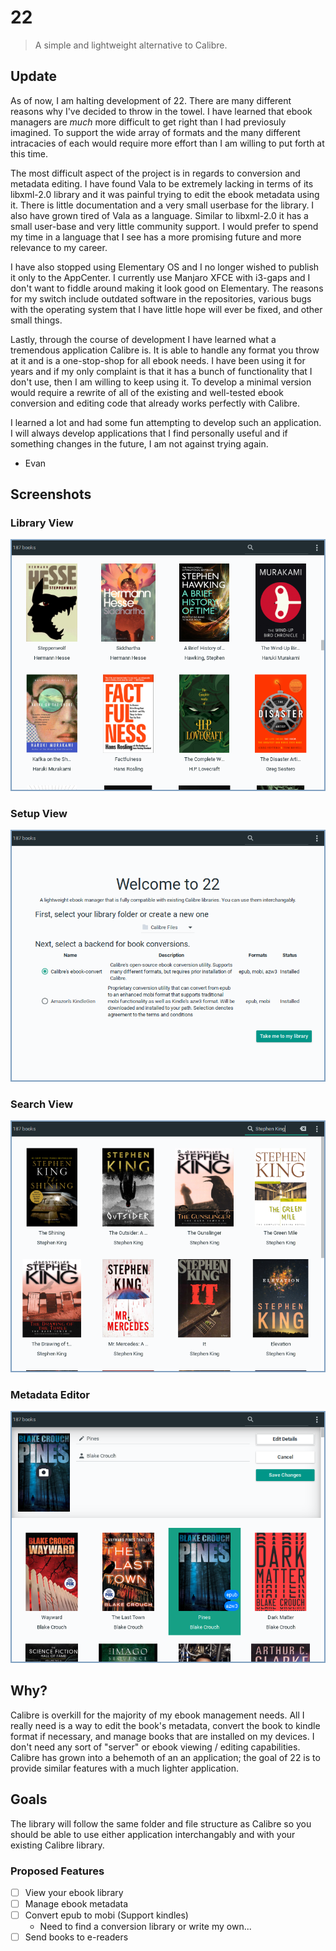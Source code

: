 # 22

> A simple and lightweight alternative to Calibre.

## Update

As of now, I am halting development of 22. There are many different reasons why I've decided to throw in the towel. I have learned that ebook managers are *much* more difficult to get right than I had previosuly imagined. To support the wide array of formats and the many different intracacies of each would require more effort than I am willing to put forth at this time.

The most difficult aspect of the project is in regards to conversion and metadata editing. I have found Vala to be extremely lacking in terms of its libxml-2.0 library and it was painful trying to edit the ebook metadata using it. There is little documentation and a very small userbase for the library. I also have grown tired of Vala as a language. Similar to libxml-2.0 it has a small user-base and very little community support. I would prefer to spend my time in a language that I see has a more promising future and more relevance to my career. 

I have also stopped using Elementary OS and I no longer wished to publish it only to the AppCenter. I currently use Manjaro XFCE with i3-gaps and I don't want to fiddle around making it look good on Elementary. The reasons for my switch include outdated software in the repositories, various bugs with the operating system that I have little hope will ever be fixed, and other small things.

Lastly, through the course of development I have learned what a tremendous application Calibre is. It is able to handle any format you throw at it and is a one-stop-shop for all ebook needs. I have been using it for years and if my only complaint is that it has a bunch of functionality that I don't use, then I am willing to keep using it. To develop a minimal version would require a rewrite of all of the existing and well-tested ebook conversion and editing code that already works perfectly with Calibre.

I learned a lot and had some fun attempting to develop such an application. I will always develop applications that I find personally useful and if something changes in the future, I am not against trying again.

- Evan

## Screenshots

### Library View
![library view](https://raw.githubusercontent.com/evan-buss/22/master/screenshots/library_view.png)

### Setup View
![setup view](https://raw.githubusercontent.com/evan-buss/22/master/screenshots/setup.png)

### Search View
![search view](https://raw.githubusercontent.com/evan-buss/22/master/screenshots/search_view.png)

### Metadata Editor
![metadata editor](https://raw.githubusercontent.com/evan-buss/22/master/screenshots/metadata_editor.png)


## Why?

Calibre is overkill for the majority of my ebook management needs. All I really need is a way to edit the book's metadata, convert the book to kindle format if necessary, and manage books that are installed on my devices. I don't need any sort of "server" or ebook viewing / editing capabilities. Calibre has grown into a behemoth of an an application; the goal of 22 is to provide similar features with a much lighter application.

## Goals

The library will follow the same folder and file structure as Calibre so you should
be able to use either application interchangably and with your existing Calibre library.

### Proposed Features
- [ ] View your ebook library
- [ ] Manage ebook metadata
- [ ] Convert epub to mobi (Support kindles)
  - Need to find a conversion library or write my own...
- [ ] Send books to e-readers
